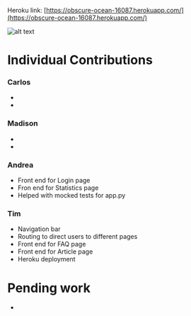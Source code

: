 Heroku link: [https://obscure-ocean-16087.herokuapp.com/](https://obscure-ocean-16087.herokuapp.com/)

![alt text](https://github.com/NJIT-CS490/project3-sec3group4/blob/master/static/covid_catcher.png?raw=true)

# Individual Contributions
### Carlos
- 
- 

### Madison
- 
- 

### Andrea
- Front end for Login page 
- Fron end for Statistics page
- Helped with mocked tests for app.py

### Tim
- Navigation bar
- Routing to direct users to different pages
- Front end for FAQ page
- Front end for Article page
- Heroku deployment 

# Pending work
-
